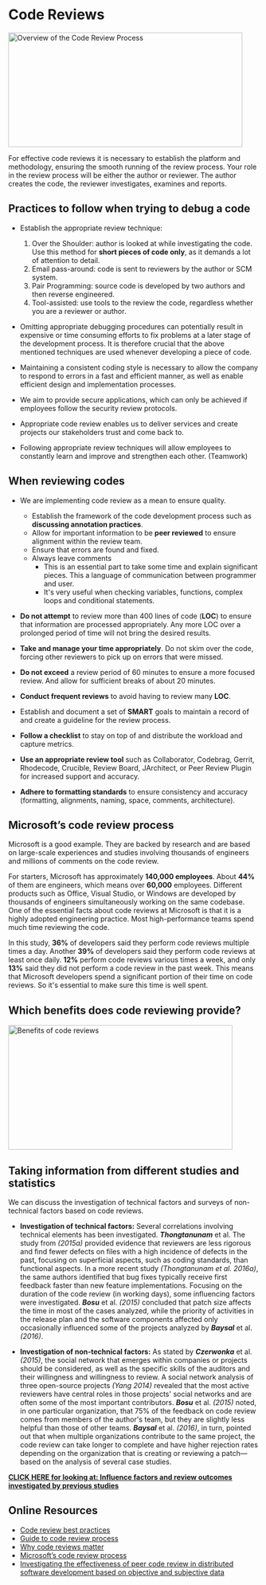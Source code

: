 # Code Reviews

<a href="https://jserd.springeropen.com/articles/10.1186/s40411-018-0058-0/figures/1">

<img alt="Overview of the Code Review Process" src="https://www.researchgate.net/publication/328541762/figure/fig1/AS:686040184528896@1540576134082/Overview-of-the-Code-Review-Process.png" width="470" height="230">
</a>

For effective code reviews it is necessary to establish the platform and methodology, ensuring the smooth running of the review process. Your role in the review process will be either the author or reviewer. The author creates the code, the reviewer investigates, examines and reports.
## Practices to follow when trying to debug a code

- Establish the appropriate review technique: 
  1. Over the Shoulder: author is looked at while investigating the code. Use this method for **short pieces of code only**, as it demands a lot of attention to detail.
  2. Email pass-around: code is sent to reviewers by the author or SCM system.
  3. Pair Programming: source code is developed by two authors and then reverse engineered. 
  4. Tool-assisted: use tools to the review the code, regardless whether you are a reviewer or author.
   
- Omitting appropriate debugging procedures can potentially result in expensive or time consuming efforts to fix problems at a later stage of the development process. It is therefore crucial that the above mentioned techniques are used whenever developing a piece of code.
- Maintaining a consistent coding style is necessary to allow the company to respond to errors in a fast and efficient manner, as well as enable efficient design and implementation processes. 
- We aim to provide secure applications, which can only be achieved if employees follow the security review protocols. 
- Appropriate code review enables us to deliver services and create projects our stakeholders trust and come back to. 
- Following appropriate review techniques will allow employees to constantly learn and improve and strengthen each other. (Teamwork)

## When reviewing codes
- We are implementing code review as a mean to ensure quality. 
    -	Establish the framework of the code development process such as **discussing annotation practices**.
    -	Allow for important information to be **peer reviewed** to ensure alignment within the review team. 
    -	Ensure that errors are found and fixed.
    -   Always leave comments
        - This is an essential part to take some time and explain significant pieces. This a language of communication between programmer and user. 
        - It's very useful when checking variables, functions, complex loops and conditional statements.
- **Do not attempt** to review more than 400 lines of code (**LOC**) to ensure that information are processed appropriately. Any more LOC over a prolonged period of time will not bring the desired results.
  
- **Take and manage your time appropriately**. Do not skim over the code, forcing other reviewers to pick up on errors that were missed.
  
- **Do not exceed** a review period of 60 minutes to ensure a more focused review. And allow for sufficient breaks of about 20 minutes.
  
- **Conduct frequent reviews** to avoid having to review many **LOC**.
  
- Establish and document a set of **SMART** goals to maintain a record of and create a guideline for the review process.
  
- **Follow a checklist** to stay on top of and distribute the workload and capture metrics.
  
- **Use an appropriate review tool** such as Collaborator, Codebrag, Gerrit, Rhodecode, Crucible, Review Board, JArchitect, or Peer Review Plugin for increased support and accuracy.
  
- **Adhere to formatting standards** to ensure consistency and accuracy (formatting, alignments, naming, space, comments, architecture).

## Microsoft’s code review process

Microsoft is a good example. They are backed by research and are based on large-scale experiences and studies involving thousands of engineers and millions of comments on the code review.

For starters, Microsoft has approximately **140,000 employees**. About **44%** of them are engineers, which means over **60,000** employees. Different products such as Office, Visual Studio, or Windows are developed by thousands of engineers simultaneously working on the same codebase. One of the essential facts about code reviews at Microsoft is that it is a highly adopted engineering practice. Most high-performance teams spend much time reviewing the code.

In this study, **36%** of developers said they perform code reviews multiple times a day. Another **39%** of developers said they perform code reviews at least once daily. **12%** perform code reviews various times a week, and only **13%** said they did not perform a code review in the past week.
This means that Microsoft developers spend a significant portion of their time on code reviews. So it's essential to make sure this time is well spent.

## Which benefits does code reviewing provide?

<img alt="Benefits of code reviews" src="https://i0.wp.com/www.michaelagreiler.com/wp-content/uploads/2019/03/Code-Review-at-Microsoft-Graphics.png?resize=793%2C421&ssl=1" width="450" height="250">
</a>

## Taking information from different studies and statistics

We can discuss the investigation of technical factors and surveys of non-technical factors based on code reviews.

- **Investigation of technical factors:** Several correlations involving technical elements has been investigated. ***Thongtanunam*** et al. The study from *(2015a)* provided evidence that reviewers are less rigorous and find fewer defects on files with a high incidence of defects in the past, focusing on superficial aspects, such as coding standards, than functional aspects. In a more recent study *(Thongtanunam et al. 2016a)*, the same authors identified that bug fixes typically receive first feedback faster than new feature implementations. Focusing on the duration of the code review (in working days), some influencing factors were investigated. ***Bosu*** et al. *(2015)* concluded that patch size affects the time in most of the cases analyzed, while the priority of activities in the release plan and the software components affected only occasionally influenced some of the projects analyzed by ***Baysal*** et al. *(2016)*.

- **Investigation of non-technical factors:** As stated by ***Czerwonka*** et al. *(2015)*, the social network that emerges within companies or projects should be considered, as well as the specific skills of the auditors and their willingness and willingness to review. A social network analysis of three open-source projects *(Yang 2014)* revealed that the most active reviewers have central roles in those projects' social networks and are often some of the most important contributors. ***Bosu*** et al. *(2015)* noted, in one particular organization, that 75% of the feedback on code review comes from members of the author's team, but they are slightly less helpful than those of other teams. ***Baysal*** et al. *(2016)*, in turn, pointed out that when multiple organizations contribute to the same project, the code review can take longer to complete and have higher rejection rates depending on the organization that is creating or reviewing a patch—based on the analysis of several case studies.

[**CLICK HERE for looking at: Influence factors and review outcomes investigated by previous studies**](https://jserd.springeropen.com/articles/10.1186/s40411-018-0058-0/tables/1)

## Online Resources
- [Code review best practices](https://medium.com/cuelogic-technologies/code-review-process-best-practices-3eeecab26ded)
- [Guide to code review process](https://smartbear.com/learn/code-review/guide-to-code-review-process/#:~:text=Code%20Review%20is%20an%20integral,most%20effective%20quality%20assurance%20strategy)
- [Why code reviews matter](https://www.atlassian.com/agile/software-development/code-reviews)
- [Microsoft’s code review process](https://www.michaelagreiler.com/code-review-blog-post-series/)
- [Investigating the effectiveness of peer code review in distributed software development based on objective and subjective data](https://jserd.springeropen.com/articles/10.1186/s40411-018-0058-0)
